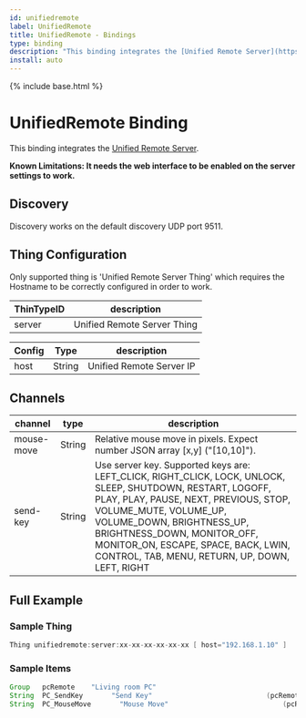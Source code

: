 ```yaml
---
id: unifiedremote
label: UnifiedRemote
title: UnifiedRemote - Bindings
type: binding
description: "This binding integrates the [Unified Remote Server](https://www.unifiedremote.com/)."
install: auto
---
```


<!-- Attention authors: Do not edit directly. Please add your changes to the appropriate source repository -->

{% include base.html %}

# UnifiedRemote Binding

This binding integrates the [Unified Remote Server](https://www.unifiedremote.com/).

<b>Known Limitations: It needs the web interface to be enabled on the server settings to work.</b>

## Discovery

Discovery works on the default discovery UDP port 9511.

## Thing Configuration

Only supported thing is 'Unified Remote Server Thing' which requires the Hostname to be correctly configured in order to work.

| ThinTypeID   | description                  |
|----------|------------------------------|
| server | Unified Remote Server Thing |

| Config   |  Type  | description                  |
|----------|----------|------------------------------|
| host | String | Unified Remote Server IP  |

## Channels

| channel  | type   | description                  |
|----------|--------|------------------------------|
| mouse-move  | String | Relative mouse move in pixels. Expect number JSON array [x,y] ("[10,10]").   |
| send-key  | String | Use server key. Supported keys are: LEFT_CLICK, RIGHT_CLICK, LOCK, UNLOCK, SLEEP, SHUTDOWN, RESTART, LOGOFF, PLAY, PLAY, PAUSE, NEXT, PREVIOUS, STOP, VOLUME_MUTE, VOLUME_UP, VOLUME_DOWN, BRIGHTNESS_UP, BRIGHTNESS_DOWN, MONITOR_OFF, MONITOR_ON, ESCAPE, SPACE, BACK, LWIN, CONTROL, TAB, MENU, RETURN, UP, DOWN, LEFT, RIGHT |

## Full Example

### Sample Thing

```java
Thing unifiedremote:server:xx-xx-xx-xx-xx-xx [ host="192.168.1.10" ]
```

### Sample Items

```java
Group   pcRemote    "Living room PC"
String  PC_SendKey       "Send Key"                            (pcRemote)   {  channel="unifiedremote:server:xx-xx-xx-xx-xx-xx:send-key" }
String  PC_MouseMove       "Mouse Move"                            (pcRemote)   { channel="samsungtv:tv:livingroom:mouse-move" }
```
